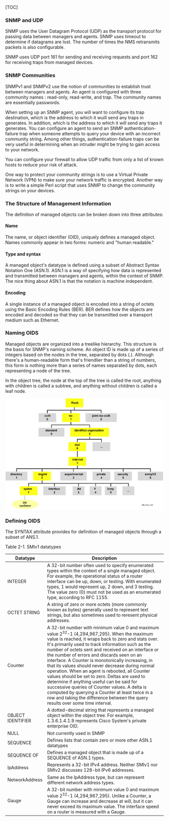 [TOC]

### SNMP and UDP

SNMP uses the User Datagram Protocol (UDP) as the transport protocol for passing data between managers and agents. SNMP uses timeout to determine if datagrams are lost. The number of times the NMS retransmits packets is also configurable.

SNMP uses UDP port 161 for sending and receiving requests and port 162 for receiving traps from managed devices.

### SNMP Communities

SNMPv1 and SNMPv2 use the notion of communities to establish trust between managers and agents. An agent is configured with three community names : read-only, read-write, and trap. The community names are essentially passwords.

When setting up an SNMP agent, you will want to configure its trap destination, which is the address to which it wuill send any traps in generates. In addition, which is the address to which it will send any traps it generates. You can configure an agent to send an SNMP authentication-failure trap when someone attempts to query your device with an incorrect community string. Among other things, authentication-failure traps can be very useful in determining when an intruder might be trying to gain access to your network.

You can configure your firewall to allow UDP traffic from only a list of known hosts to reduce your risk of attack.

One way to protect your community strings is to use a Virtual Private Network (VPN) to make sure your network traffic is encrypted. Another way is to write a simple Perl script that uses SNMP to change the community strings on your devices.

### The Structure of Management Information
The definition of managed objects can be broken down into three attributes:

#### Name
The name, or object identifier (OID), uniquely defines a managed object. Names commonly appear in two forms: numeric and "human readable." 

#### Type and syntax
A managed object's datatype is defined using a subset of Abstract Syntax Notation One (ASN.1). ASN.1 is a way of specifying how data is represented and transmitted between managers and agents, within the context of SNMP. The nice thing about ASN.1 is that the notation is machine independent. 

#### Encoding
A single instance of a managed object is encoded into a string of octets using the Basic Encoding Rules (BER). BER defines how the objects are encoded and decoded so that they can be transmitted over a transport medium such as Ethernet.

### Naming OIDS
Managed objects are organized into a treelike hierarchy. This structure is the basis for SNMP's naming scheme. An object ID is made up of a series of integers based on the nodes in the tree, separated by dots (.). Although there's a human-readable form that's friendlier than a string of numbers, this form is nothing more than a series of names separated by dots, each representing a node of the tree.

In the object tree, the node at the top of the tree is called the root, anything with children is called a subtree, and anything without children is called a leaf node.

![avatar](./resources/MIB_Tree_1.jpg)

### Defining OIDS
The SYNTAX attribute provides for definition of managed objects through a subset of ANS.1.

Table 2-1. SMIv1 datatypes

|  Datatype   | Description  |
|  ----  | ----  |
| INTEGER  | A 32-bit number often used to specify enumerated types within the context of a single managed object. For example, the operational status of a router interface can be up, down, or testing. With enumerated types, 1 would represent up, 2 down, and 3 testing. The value zero (0) must not be used as an enumerated type, according to RFC 1155. |
| OCTET STRING  | A string of zero or more octets (more commonly known as bytes) generally used to represent text strings, but also sometimes used to reresent physical addresses. |
| Counter | A 32-bit number with minimum value 0 and maximum value 2<sup>32</sup>-1 (4,294,967,295). When the maximum value is reached, it wraps back to zero and stats over. It's primarily used to track information such as the number of octets sent and received on an interface or the number of errors and discards seen on an interface. A Counter is monotonically increasing, in that its values should never decrease during normal operation. When an agent is rebooted, all Counter values should be set to zero. Deltas are used to determine if anything useful can be said for successive queries of Counter values. A delta is computed by querying a Counter at least twice in a row and taking the difference between the query results over some time interval. |
| OBJECT IDENTIFIER | A dotted-decimal string that represents a managed object within the object tree. For example, 1.3.6.1.4.1.9 represents Cisco System's private enterprise OID. |
| NULL | Not currently used in SNMP |
| SEQUENCE | Defines lists that contain zero or more other ASN.1 datatypes |
| SEQUENCE OF | Defines a managed object that is made up of a SEQUENCE of ASN.1 types. |
| IpAddress | Represents a 32-bit IPv4 address. Neither SMIv1 nor SMIv2 discusses 128-bit IPv6 addresses. |
| NetworkAddress | Same as the IpAddress type, but can represent different network address types. |
| Gauge | A 32-bit number with minimum value 0 and maximum value 2<sup>32</sup>-1 (4,294,967,295). Unlike a Counter, a Gauge can increase and decrease at will, but it can never exceed its maximum value. The interface speed on a router is measured with a Gauge. |